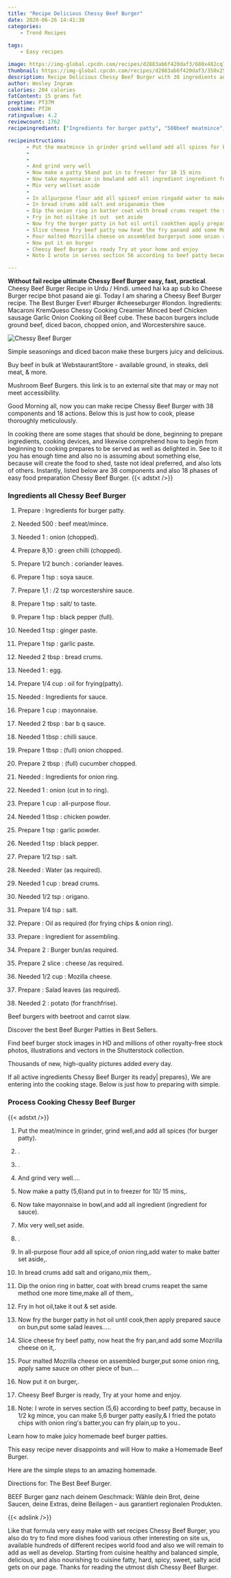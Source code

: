 ```yaml
---
title: "Recipe Delicious Chessy Beef Burger"
date: 2020-06-26 14:41:30
categories:
    - Trend Recipes
    
tags:
    - Easy recipes

image: https://img-global.cpcdn.com/recipes/d2883ab6f420daf3/680x482cq70/chessy-beef-burger-recipe-main-photo.jpg
thumbnail: https://img-global.cpcdn.com/recipes/d2883ab6f420daf3/350x250cq70/chessy-beef-burger-recipe-main-photo.jpg
description: Recipe Delicious Chessy Beef Burger with 38 ingredients and 18 stages of easy cooking.
author: Wesley Ingram
calories: 204 calories
fatContent: 15 grams fat
preptime: PT37M
cooktime: PT2H
ratingvalue: 4.2
reviewcount: 1762
recipeingredient: ["Ingredients for burger patty", "500beef meatmince", "1onion chopped", "8,10green chilli chopped", "1/2 bunchcoriander leaves", "1 tspsoya sauce", "1,12 tsp worcestershire sauce", "1 tspsalt to taste", "1 tspblack pepper full", "1 tspginger paste", "1 tspgarlic paste", "2 tbspbread crums", "1egg", "1/4 cupoil for fryingpatty", "Ingredients for sauce", "1 cupmayonnaise", "2 tbspbar b q sauce", "1 tbspchilli sauce", "1 tbspfull onion chopped", "2 tbspfull cucumber chopped", "Ingredients for onion ring", "1onion cut in to ring", "1 cupallpurpose flour", "1 tbspchicken powder", "1 tspgarlic powder", "1 tspblack pepper", "1/2 tspsalt", "Water as required", "1 cupbread crums", "1/2 tsporigano", "1/4 tspsalt", "Oil as required for frying chips  onion ring", "Ingredient for assembling", "2Burger bunas required", "2 slicecheese as required", "1/2 cupMozilla cheese", "Salad leaves as required", "2potato for franchfrise"]

recipeinstructions: 
      - Put the meatmince in grinder grind welland add all spices for burger patty 
      -  
      -  
      - And grind very well 
      - Now make a patty 56and put in to freezer for 10 15 mins 
      - Now take mayonnaise in bowland add all ingredient ingredient for sauce 
      - Mix very wellset aside 
      -  
      - In allpurpose flour add all spiceof onion ringadd water to make batter set aside 
      - In bread crums add salt and origanomix them 
      - Dip the onion ring in batter coat with bread crums reapet the same method one more timemake all of them 
      - Fry in hot oiltake it out  set aside 
      - Now fry the burger patty in hot oil until cookthen apply prepared sauce on bunput some salad leaves 
      - Slice cheese fry beef patty now heat the fry panand add some Mozrilla cheese on it 
      - Pour malted Mozrilla cheese on assembled burgerput some onion ring apply same sauce on other piece of bun 
      - Now put it on burger 
      - Cheesy Beef Burger is ready Try at your home and enjoy 
      - Note I wrote in serves section 56 according to beef patty because in 12 kg mince you can make 56 burger patty easily I fried the potato chips with onion rings batteryou can fry plainup to you

---
```




**Without fail recipe ultimate Chessy Beef Burger easy, fast, practical**. Cheesy Beef Burger Recipe in Urdu / Hindi. umeed hai ka ap sub ko Cheese Burger recipe bhot pasand aie gi. Today I am sharing a Cheesy Beef Burger recipe. The Best Burger Ever! #burger #cheeseburger #london. Ingredients: Macaroni KremQueso Chessy Cooking Creamier Minced beef Chicken sausage Garlic Onion Cooking oil Beef cube. These bacon burgers include ground beef, diced bacon, chopped onion, and Worcestershire sauce.


![Chessy Beef Burger](https://img-global.cpcdn.com/recipes/d2883ab6f420daf3/680x482cq70/chessy-beef-burger-recipe-main-photo.jpg "Chessy Beef Burger")



Simple seasonings and diced bacon make these burgers juicy and delicious.

Buy beef in bulk at WebstaurantStore - available ground, in steaks, deli meat, &amp; more.

Mushroom Beef Burgers. this link is to an external site that may or may not meet accessibility.


Good Morning all, now you can make recipe Chessy Beef Burger with 38 components and 18 actions. Below this is just how to cook, please thoroughly meticulously.

In cooking there are some stages that should be done, beginning to prepare ingredients, cooking devices, and likewise comprehend how to begin from beginning to cooking prepares to be served as well as delighted in. See to it you has enough time and also no is assuming about something else, because will create the food to shed, taste not ideal preferred, and also lots of others. Instantly, listed below are 38 components and also 18 phases of easy food preparation Chessy Beef Burger.
{{< adstxt />}}

### Ingredients all Chessy Beef Burger


1. Prepare  : Ingredients for burger patty.

1. Needed 500 : beef meat/mince.

1. Needed 1 : onion (chopped).

1. Prepare 8,10 : green chilli (chopped).

1. Prepare 1/2 bunch : coriander leaves.

1. Prepare 1 tsp : soya sauce.

1. Prepare 1,1 : /2 tsp worcestershire sauce.

1. Prepare 1 tsp : salt/ to taste.

1. Prepare 1 tsp : black pepper (full).

1. Needed 1 tsp : ginger paste.

1. Prepare 1 tsp : garlic paste.

1. Needed 2 tbsp : bread crums.

1. Needed 1 : egg.

1. Prepare 1/4 cup : oil for frying(patty).

1. Needed  : Ingredients for sauce.

1. Prepare 1 cup : mayonnaise.

1. Needed 2 tbsp : bar b q sauce.

1. Needed 1 tbsp : chilli sauce.

1. Prepare 1 tbsp : (full) onion chopped.

1. Prepare 2 tbsp : (full) cucumber chopped.

1. Needed  : Ingredients for onion ring.

1. Needed 1 : onion (cut in to ring).

1. Prepare 1 cup : all-purpose flour.

1. Needed 1 tbsp : chicken powder.

1. Prepare 1 tsp : garlic powder.

1. Needed 1 tsp : black pepper.

1. Prepare 1/2 tsp : salt.

1. Needed  : Water (as required).

1. Needed 1 cup : bread crums.

1. Needed 1/2 tsp : origano.

1. Prepare 1/4 tsp : salt.

1. Prepare  : Oil as required (for frying chips &amp; onion ring).

1. Prepare  : Ingredient for assembling.

1. Prepare 2 : Burger bun/as required.

1. Prepare 2 slice : cheese /as required.

1. Needed 1/2 cup : Mozilla cheese.

1. Prepare  : Salad leaves (as required).

1. Needed 2 : potato (for franchfrise).


Beef burgers with beetroot and carrot slaw.

Discover the best Beef Burger Patties in Best Sellers.

Find beef burger stock images in HD and millions of other royalty-free stock photos, illustrations and vectors in the Shutterstock collection.

Thousands of new, high-quality pictures added every day.


If all active ingredients Chessy Beef Burger its ready| prepares}, We are entering into the cooking stage. Below is just how to preparing with simple.

### Process Cooking Chessy Beef Burger

{{< adstxt />}}


1. Put the meat/mince in grinder, grind well,and add all spices (for burger patty).



1. .



1. .



1. And grind very well....



1. Now make a patty (5,6)and put in to freezer for 10/ 15 mins,.



1. Now take mayonnaise in bowl,and add all ingredient (ingredient for sauce).



1. Mix very well,set aside.



1. .



1. In all-purpose flour add all spice,of onion ring,add water to make batter set aside,.



1. In bread crums add salt and origano,mix them,.



1. Dip the onion ring in batter, coat with bread crums reapet the same method one more time,make all of them,.



1. Fry in hot oil,take it out &amp; set aside.



1. Now fry the burger patty in hot oil until cook,then apply prepared sauce on bun,put some salad leaves.....



1. Slice cheese fry beef patty, now heat the fry pan,and add some Mozrilla cheese on it,.



1. Pour malted Mozrilla cheese on assembled burger,put some onion ring, apply same sauce on other piece of bun....



1. Now put it on burger,.



1. Cheesy Beef Burger is ready, Try at your home and enjoy.



1. Note: I wrote in serves section (5,6) according to beef patty, because in 1/2 kg mince, you can make 5,6 burger patty easily,&amp; I fried the potato chips with onion ring&#39;s batter,you can fry plain,up to you..




Learn how to make juicy homemade beef burger patties.

This easy recipe never disappoints and will How to make a Homemade Beef Burger.

Here are the simple steps to an amazing homemade.

Directions for: The Best Beef Burger.

BEEF Burger ganz nach deinem Geschmack: Wähle dein Brot, deine Saucen, deine Extras, deine Beilagen - aus garantiert regionalen Produkten.


{{< adslink />}}

Like that formula very easy make with set recipes Chessy Beef Burger, you also do try to find more dishes food various other interesting on site us, available hundreds of different recipes world food and also we will remain to add as well as develop. Starting from cuisine healthy and balanced simple, delicious, and also nourishing to cuisine fatty, hard, spicy, sweet, salty acid gets on our page. Thanks for reading the utmost dish Chessy Beef Burger.
